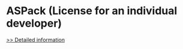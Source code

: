 # ASPack (License for an individual developer)
[>> Detailed information](https://secure.shareit.com/shareit/product.html?productid=300173798&affiliateid=200057808)